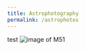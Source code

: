 ```yaml
---
title: Astrophotography
permalink: /astrophotos
---
```

test
![image of M51](main/docs/assets/M51.jpg)
